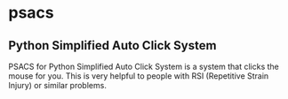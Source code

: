# psacs
Python Simplified Auto Click System
-----------------------------------
PSACS for Python Simplified Auto Click System is a system that clicks the mouse for you.
This is very helpful to people with RSI (Repetitive Strain Injury) or similar problems.
